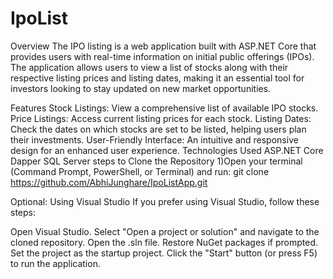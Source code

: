# IpoList

Overview
The IPO listing is a web application built with ASP.NET Core that provides users with real-time information on initial public offerings (IPOs). The application allows users to view a list of stocks along with their respective listing prices and listing dates, making it an essential tool for investors looking to stay updated on new market opportunities.

Features
Stock Listings: View a comprehensive list of available IPO stocks.
Price Listings: Access current listing prices for each stock.
Listing Dates: Check the dates on which stocks are set to be listed, helping users plan their investments.
User-Friendly Interface: An intuitive and responsive design for an enhanced user experience.
Technologies Used
ASP.NET Core
Dapper
SQL Server 
steps to Clone the Repository 
1)Open your terminal (Command Prompt, PowerShell, or Terminal) and run: git clone https://github.com/AbhiJunghare/IpoListApp.git

Optional: Using Visual Studio
If you prefer using Visual Studio, follow these steps:

Open Visual Studio.
Select "Open a project or solution" and navigate to the cloned repository.
Open the .sln file.
Restore NuGet packages if prompted.
Set the project as the startup project.
Click the "Start" button (or press F5) to run the application.

